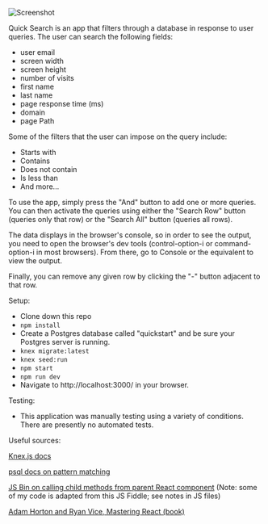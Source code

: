 

![Screenshot]()

Quick Search is an app that filters through a database in response to user queries. The user can search the following fields:

* user email
* screen width
* screen height
* number of visits
* first name
* last name
* page response time (ms)
* domain
* page Path

Some of the filters that the user can impose on the query include:

* Starts with
* Contains
* Does not contain
* Is less than
* And more...

To use the app, simply press the "And" button to add one or more queries. You can then activate the queries using either the "Search Row" button (queries only that row) or the "Search All" button (queries all rows).

The data displays in the browser's console, so in order to see the output, you need to open the browser's dev tools (control-option-i or command-option-i in most browsers). From there, go to Console or the equivalent to view the output.

Finally, you can remove any given row by clicking the "-" button adjacent to that row.

Setup:

* Clone down this repo
* `npm install`
* Create a Postgres database called "quickstart" and be sure your Postgres server is running.
* `knex migrate:latest`
* `knex seed:run`
* `npm start`
* `npm run dev`
* Navigate to http://localhost:3000/ in your browser.

Testing:

* This application was manually testing using a variety of conditions. There are presently no automated tests.

Useful sources:

[Knex.js docs](http://knexjs.org/#Builder-where)

[psql docs on pattern matching](https://www.postgresql.org/docs/9.5/static/functions-matching.html)

[JS Bin on calling child methods from parent React component](https://jsbin.com/wahuzo/edit?html,js,console,output)
(Note: some of my code is adapted from this JS Fiddle; see notes in JS files)

[Adam Horton and Ryan Vice, Mastering React (book)](https://books.google.com/books?id=47FKDAAAQBAJ&pg=PA217&lpg=PA217&dq=react+interpolate+this.refs&source=bl&ots=ttrhDeQbf_&sig=KgBFxjaxnjktW_4-5gqslXb69yU&hl=en&sa=X&ved=0ahUKEwiS96vdzt7SAhWDrJQKHTMiCvwQ6AEIQTAG#v=onepage&q=react%20interpolate%20this.refs&f=false)
